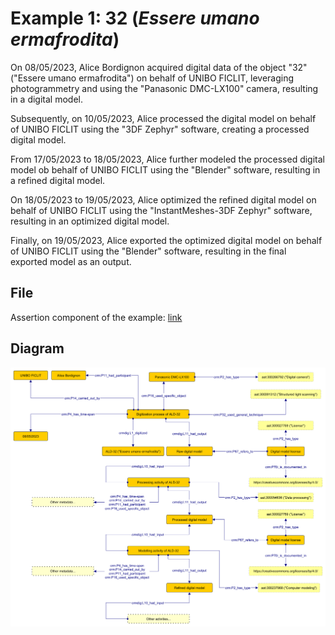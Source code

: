 # Example 1: 32 (*Essere umano ermafrodita*)

On 08/05/2023, Alice Bordignon acquired digital data of the object "32" ("Essere umano ermafrodita") on behalf of UNIBO FICLIT, leveraging photogrammetry and using the "Panasonic DMC-LX100" camera, resulting in a digital model.

Subsequently, on 10/05/2023, Alice processed the digital model on behalf of UNIBO FICLIT using the "3DF Zephyr" software, creating a processed digital model.

From 17/05/2023 to 18/05/2023, Alice further modeled the processed digital model ob behalf of UNIBO FICLIT using the "Blender" software, resulting in a refined digital model.

On 18/05/2023 to 19/05/2023, Alice optimized the refined digital model on behalf of UNIBO FICLIT using the "InstantMeshes-3DF Zephyr" software, resulting in an optimized digital model.

Finally, on 19/05/2023, Alice exported the optimized digital model on behalf of UNIBO FICLIT using the "Blender" software, resulting in the final exported model as an output.

## File
Assertion component of the example: [link](Abox.ttl)

## Diagram
![Simplified diagram of the scenario described.](./diagrams/example-01.png)